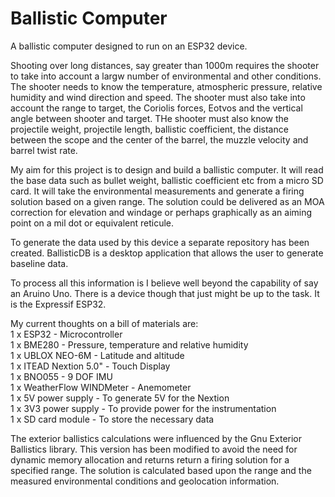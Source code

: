 # Ballistic Computer

A ballistic computer designed to run on an ESP32 device.

Shooting over long distances, say greater than 1000m requires the shooter to take into account a largw number of environmental and other conditions.  The shooter needs to know the temperature, atmospheric pressure, relative humidity and wind direction and speed.  The shooter must also take into account the range to target, the Coriolis forces, Eotvos and the vertical angle between shooter and target.  THe shooter must also know the projectile weight, projectile length, ballistic coefficient, the distance between the scope and the center of the barrel, the muzzle velocity and barrel twist rate.

My aim for this project is to design and build a ballistic computer.  It will read the base data such as bullet weight, ballistic coefficient etc from a micro SD card. It will take the environmental measurements and generate a firing solution based on a given range.  The solution could be delivered as an MOA correction for elevation and windage or perhaps graphically as an aiming point on a mil dot or equivalent reticule.

To generate the data used by this device a separate repository has been created.  BallisticDB is a desktop application that allows the user to generate baseline data.

To process all this information is I believe well beyond the capability of say an Aruino Uno.  There is a device though that just might be up to the task.  It is the Expressif ESP32.

My current thoughts on a bill of materials are:<br>
1 x ESP32                 - Microcontroller<br>
1 x BME280                - Pressure, temperature and relative humidity        
1 x UBLOX NEO-6M          - Latitude and altitude<br>
1 x ITEAD Nextion 5.0"    - Touch Display<br>
1 x BNO055                - 9 DOF IMU<br>
1 x WeatherFlow WINDMeter - Anemometer<br>
1 x 5V power supply       - To generate 5V for the Nextion<br>
1 x 3V3 power supply      - To provide power for the instrumentation<br>
1 x SD card module        - To store the necessary data

The exterior ballistics calculations were influenced by the Gnu Exterior Ballistics library.  This version has been modified to avoid the need for dynamic memory allocation and returns return a firing solution for a specified range.  The solution is calculated based upon the range and the measured environmental conditions and geolocation information.
